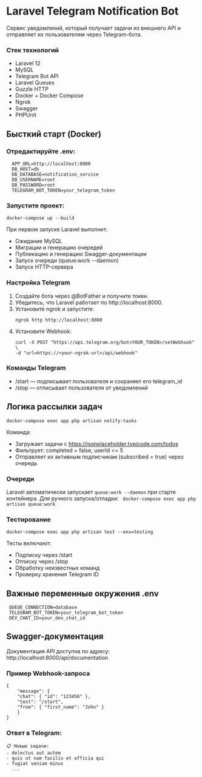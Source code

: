 # Laravel Telegram Notification Bot
Сервис уведомлений, который получает задачи из внешнего API и отправляет их пользователям через Telegram-бота.
### Стек технологий
* Laravel 12
* MySQL 
* Telegram Bot API
* Laravel Queues
* Guzzle HTTP
* Docker + Docker Compose
* Ngrok
* Swagger
* PHPUnit

## Бысткий старт (Docker)
### Отредактируйте .env:
```
  APP_URL=http://localhost:8000
  DB_HOST=db
  DB_DATABASE=notification_service
  DB_USERNAME=root
  DB_PASSWORD=root
  TELEGRAM_BOT_TOKEN=your_telegram_token
```
### Запустите проект:
```
docker-compose up --build
```

При первом запуске Laravel выполнит:
*  Ожидание MySQL
*  Миграции и генерацию очередей
*  Публикацию и генерацию Swagger-документации
*  Запуск очереди (queue:work --daemon)
*  Запуск HTTP-сервера

### Настройка Telegram
1. Создайте бота через @BotFather и получите токен.
2. Убедитесь, что Laravel работает по http://localhost:8000.
3. Установите ngrok и запустите:
    ```
    ngrok http http://localhost:8080
    ```
4. Установите Webhook:
    ```
    curl -X POST "https://api.telegram.org/bot<YOUR_TOKEN>/setWebhook" \
    -d "url=https://<your-ngrok-url>/api/webhook"
    ```

### Команды Telegram
*  /start — подписывает пользователя и сохраняет его telegram_id
*  /stop — отписывает пользователя от уведомлений


## Логика рассылки задач
    docker-compose exec app php artisan notify:tasks

Команда:
*  Загружает задачи с https://jsonplaceholder.typicode.com/todos
*  Фильтрует: completed = false, userId <= 5
*  Отправляет их активным подписчикам (subscribed = true) через очередь

### Очереди
Laravel автоматически запускает `queue:work --daemon` при старте контейнера.
Для ручного запуска/отладки:
    ``` 
    docker-compose exec app php artisan queue:work
    ```

### Тестирование
```
docker-compose exec app php artisan test --env=testing
```

Тесты включают:
*  Подписку через /start
*  Отписку через /stop
*  Обработку неизвестных команд
*  Проверку хранения Telegram ID

## Важные переменные окружения .env
```
 QUEUE_CONNECTION=database
 TELEGRAM_BOT_TOKEN=your_telegram_bot_token
 DEV_CHAT_ID=your_dev_chat_id
```

## Swagger-документация
Документация API доступна по адресу:
http://localhost:8000/api/documentation

### Пример Webhook-запроса
```
{
	"message": {
	"chat": { "id": "123456" },
	"text": "/start",
	"from": { "first_name": "John" }
	}
}
```
### Ответ в Telegram:
```
📋 Новые задачи:
- delectus aut autem
- quis ut nam facilis et officia qui
- fugiat veniam minus
  ...
```

